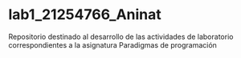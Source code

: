 # lab1_21254766_Aninat
Repositorio destinado al desarrollo de las actividades de laboratorio correspondientes a la asignatura Paradigmas de programación
